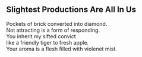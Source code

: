 Slightest Productions Are All In Us
-----------------------------------
Pockets of brick converted into diamond.  
Not attracting is a form of responding.  
You inherit my sifted convict  
like a friendly tiger to fresh apple.  
Your aroma is a flesh filled with violenet mist.  
